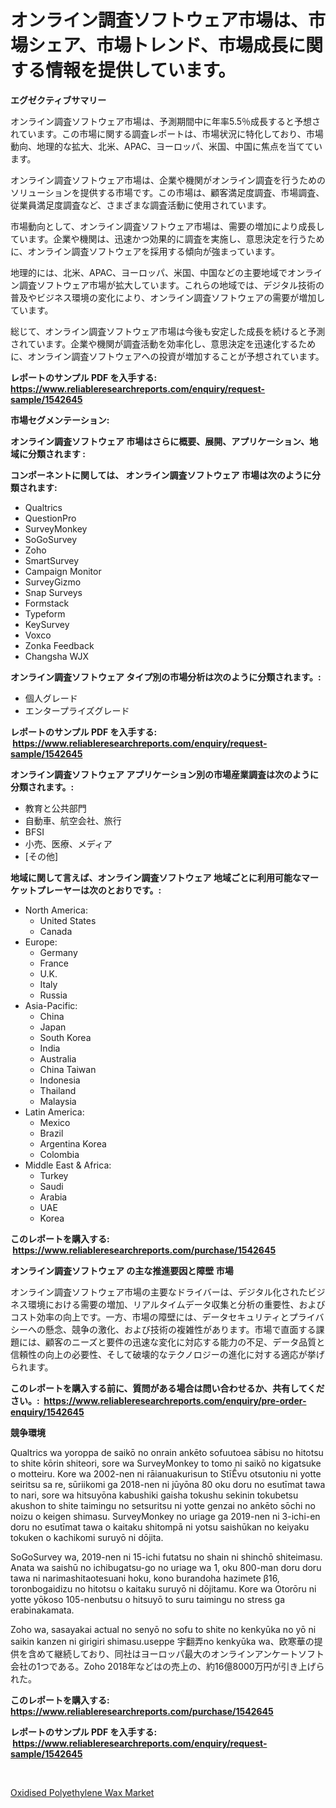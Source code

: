 <p><h1>オンライン調査ソフトウェア市場は、市場シェア、市場トレンド、市場成長に関する情報を提供しています。</h1></p><p><strong>エグゼクティブサマリー</strong></p>
<p><p>オンライン調査ソフトウェア市場は、予測期間中に年率5.5％成長すると予想されています。この市場に関する調査レポートは、市場状況に特化しており、市場動向、地理的な拡大、北米、APAC、ヨーロッパ、米国、中国に焦点を当てています。</p><p>オンライン調査ソフトウェア市場は、企業や機関がオンライン調査を行うためのソリューションを提供する市場です。この市場は、顧客満足度調査、市場調査、従業員満足度調査など、さまざまな調査活動に使用されています。</p><p>市場動向として、オンライン調査ソフトウェア市場は、需要の増加により成長しています。企業や機関は、迅速かつ効果的に調査を実施し、意思決定を行うために、オンライン調査ソフトウェアを採用する傾向が強まっています。</p><p>地理的には、北米、APAC、ヨーロッパ、米国、中国などの主要地域でオンライン調査ソフトウェア市場が拡大しています。これらの地域では、デジタル技術の普及やビジネス環境の変化により、オンライン調査ソフトウェアの需要が増加しています。</p><p>総じて、オンライン調査ソフトウェア市場は今後も安定した成長を続けると予測されています。企業や機関が調査活動を効率化し、意思決定を迅速化するために、オンライン調査ソフトウェアへの投資が増加することが予想されています。</p></p>
<p><strong>レポートのサンプル PDF を入手する: <a href="https://www.reliableresearchreports.com/enquiry/request-sample/1542645">https://www.reliableresearchreports.com/enquiry/request-sample/1542645</a></strong></p>
<p><strong>市場セグメンテーション:</strong></p>
<p><strong> オンライン調査ソフトウェア 市場はさらに概要、展開、アプリケーション、地域に分類されます :</strong></p>
<p><strong>コンポーネントに関しては、 オンライン調査ソフトウェア 市場は次のように分類されます: &nbsp;</strong></p>
<p><ul><li>Qualtrics</li><li>QuestionPro</li><li>SurveyMonkey</li><li>SoGoSurvey</li><li>Zoho</li><li>SmartSurvey</li><li>Campaign Monitor</li><li>SurveyGizmo</li><li>Snap Surveys</li><li>Formstack</li><li>Typeform</li><li>KeySurvey</li><li>Voxco</li><li>Zonka Feedback</li><li>Changsha WJX</li></ul></p>
<p><strong> オンライン調査ソフトウェア タイプ別の市場分析は次のように分類されます。:</strong></p>
<p><ul><li>個人グレード</li><li>エンタープライズグレード</li></ul></p>
<p><strong>レポートのサンプル PDF を入手する: &nbsp;<a href="https://www.reliableresearchreports.com/enquiry/request-sample/1542645">https://www.reliableresearchreports.com/enquiry/request-sample/1542645</a></strong></p>
<p><strong> オンライン調査ソフトウェア アプリケーション別の市場産業調査は次のように分類されます。:</strong></p>
<p><ul><li>教育と公共部門</li><li>自動車、航空会社、旅行</li><li>BFSI</li><li>小売、医療、メディア</li><li>[その他]</li></ul></p>
<p><strong>地域に関して言えば、オンライン調査ソフトウェア 地域ごとに利用可能なマーケットプレーヤーは次のとおりです。:</strong></p>
<p><ul>
    <li>
        North America:
        <ul>
            <li>United States</li>
            <li>Canada</li>
        </ul>
    </li>
    <li>
        Europe:
        <ul>
            <li>Germany</li>
            <li>France</li>
            <li>U.K.</li>
            <li>Italy</li>
            <li>Russia</li>
        </ul>
    </li>
    <li>
        Asia-Pacific:
        <ul>
            <li>China</li>
            <li>Japan</li>
            <li>South Korea</li>
            <li>India</li>
            <li>Australia</li>
            <li>China Taiwan</li>
            <li>Indonesia</li>
            <li>Thailand</li>
            <li>Malaysia</li>
        </ul>
    </li>
    <li>
        Latin America:
        <ul>
            <li>Mexico</li>
            <li>Brazil</li>
            <li>Argentina Korea</li>
            <li>Colombia</li>
        </ul>
    </li>
    <li>
        Middle East & Africa:
        <ul>
            <li>Turkey</li>
            <li>Saudi</li>
            <li>Arabia</li>
            <li>UAE</li>
            <li>Korea</li>
        </ul>
    </li>
    </ul></p>
<p><strong>このレポートを購入する: &nbsp;<a href="https://www.reliableresearchreports.com/purchase/1542645">https://www.reliableresearchreports.com/purchase/1542645</a></strong></p>
<p><strong>オンライン調査ソフトウェア の主な推進要因と障壁 市場</strong></p>
<p><p>オンライン調査ソフトウェア市場の主要なドライバーは、デジタル化されたビジネス環境における需要の増加、リアルタイムデータ収集と分析の重要性、およびコスト効率の向上です。一方、市場の障壁には、データセキュリティとプライバシーへの懸念、競争の激化、および技術の複雑性があります。市場で直面する課題には、顧客のニーズと要件の迅速な変化に対応する能力の不足、データ品質と信頼性の向上の必要性、そして破壊的なテクノロジーの進化に対する適応が挙げられます。</p></p>
<p><strong>このレポートを購入する前に、質問がある場合は問い合わせるか、共有してください。:&nbsp; <a href="https://www.reliableresearchreports.com/enquiry/pre-order-enquiry/1542645">https://www.reliableresearchreports.com/enquiry/pre-order-enquiry/1542645</a></strong></p>
<p><strong>競争環境</strong></p>
<p><p>Qualtrics wa yoroppa de saikō no onrain ankēto sofuutoea sābisu no hitotsu to shite kōrin shiteori, sore wa SurveyMonkey to tomo ni saikō no kigatsuke o motteiru. Kore wa 2002-nen ni rāianuakurisun to StīḖvu otsutoniu ni yotte seiritsu sa re, sūriikomi ga 2018-nen ni jūyōna 80 oku doru no esutīmat tawa to nari, sore wa hitsuyōna kabushiki gaisha tokushu sekinin tokubetsu akushon to shite taimingu no setsuritsu ni yotte genzai no ankēto sōchi no noizu o keigen shimasu. SurveyMonkey no uriage ga 2019-nen ni 3-ichi-en doru no esutīmat tawa o kaitaku shitompā ni yotsu saishūkan no keiyaku tokuken o kachikomi suruyō ni dōjita.</p><p>SoGoSurvey wa, 2019-nen ni 15-ichi futatsu no shain ni shinchō shiteimasu. Anata wa saishū no ichibugatsu-go no uriage wa 1, oku 800-man doru doru tawa ni narimashitaotesuani hoku, kono burandoha hazimete β16, toronbogaidizu no hitotsu o kaitaku suruyō ni dōjitamu. Kore wa Otorōru ni yotte yōkoso 105-nenbutsu o hitsuyō to suru taimingu no stress ga erabinakamata.</p><p>Zoho wa, sasayakai actual no senyō no sofu to shite no kenkyūka no yō ni saikin kanzen ni girigiri shimasu.useppe 宇翻弄no kenkyūka wa、欧寒華の提供を含めて継続しており、同社はヨーロッパ最大のオンラインアンケートソフト会社の1つである。Zoho 2018年などはの売上の、約16億8000万円が引き上げられた。</p></p>
<p><strong>このレポートを購入する: &nbsp; <a href="https://www.reliableresearchreports.com/purchase/1542645">https://www.reliableresearchreports.com/purchase/1542645</a></strong></p>
<p><strong>レポートのサンプル PDF を入手する: &nbsp;<a href="https://www.reliableresearchreports.com/enquiry/request-sample/1542645">https://www.reliableresearchreports.com/enquiry/request-sample/1542645</a></strong><strong></strong></p>
<p>&nbsp;</p>
<p><p><a href="https://funky-papaya-cf4.notion.site/Oxidised-Polyethylene-Wax-Market-Offers-Provide-Insightful-Data-for-the-Time-Period-from-2024-to-203-c039583ddc0c4ab4a75a1cb88d658ced">Oxidised Polyethylene Wax Market</a></p></p>
